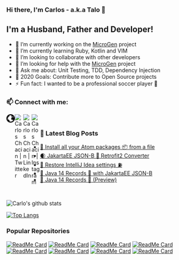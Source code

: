 ### Hi there, I'm Carlos - a.k.a Talo 👋

## I'm a Husband, Father and Developer!

- 🔭 I’m currently working on the [MicroGen][microgen] project
- 🌱 I’m currently learning Ruby, Kotlin and VIM
- 👯 I’m looking to collaborate with other developers
- 🤔 I’m looking for help with the [MicroGen][microgen] project
- 💬 Ask me about: Unit Testing, TDD, Dependency Injection
- 🥅 2020 Goals: Contribute more to Open Source projects
- ⚡ Fun fact: I wanted to be a professional soccer player 🤣

### 📫 Connect with me:

[<img align="left" alt="carloschac.in" width="22px" src="https://raw.githubusercontent.com/iconic/open-iconic/master/svg/globe.svg" />][website]
[<img align="left" alt="Carlos Chacin | Twitter" width="22px" src="https://cdn.jsdelivr.net/npm/simple-icons@v3/icons/twitter.svg" />][twitter]
[<img align="left" alt="Carlos Chacin | LinkedIn" width="22px" src="https://cdn.jsdelivr.net/npm/simple-icons@v3/icons/linkedin.svg" />][linkedin]
[<img align="left" alt="Carlos Chacin | Instagram" width="22px" src="https://cdn.jsdelivr.net/npm/simple-icons@v3/icons/instagram.svg" />][instagram]

<br />

### 📕 Latest Blog Posts
<!-- BLOG-POST-LIST:START -->
- [🐚 Install all your Atom packages 📦 from a file](https://dev.to/cchacin/install-all-your-atom-packages-from-a-file-40ai)
- [🌒 JakartaEE JSON-B 🐝 Retrofit2 Converter](https://dev.to/cchacin/jakartaee-json-b-retrofit2-converter-4dhj)
- [🔌 Restore IntelliJ Idea settings ⛽](https://dev.to/cchacin/restore-intellij-idea-settings-2n5e)
- [💾 Java 14 Records 🐞 with JakartaEE JSON-B](https://dev.to/cchacin/java-14-records-with-jakartaee-json-b-160n)
- [🚀 Java 14 Records 💾 (Preview)](https://dev.to/cchacin/java-14-records-preview-37om)
<!-- BLOG-POST-LIST:END -->

<br />

![Carlo's github stats](https://github-readme-stats.vercel.app/api?username=cchacin&show_icons=true&include_all_commits=true&count_private=true)

[![Top Langs](https://github-readme-stats.vercel.app/api/top-langs/?username=cchacin&layout=compact)](https://github.com/cchacin)

### Popular Repositories

[![ReadMe Card](https://github-readme-stats.vercel.app/api/pin/?username=cchacin&repo=MicroGen)](https://github.com/cchacin/MicroGen)
[![ReadMe Card](https://github-readme-stats.vercel.app/api/pin/?username=cchacin&repo=ImmutablesJsonb)](https://github.com/cchacin/ImmutablesJsonb)
[![ReadMe Card](https://github-readme-stats.vercel.app/api/pin/?username=cchacin&repo=dotfiles)](https://github.com/cchacin/dotfiles)
[![ReadMe Card](https://github-readme-stats.vercel.app/api/pin/?username=cchacin&repo=javafx-todoapp)](https://github.com/cchacin/javafx-todoapp)
[![ReadMe Card](https://github-readme-stats.vercel.app/api/pin/?username=cchacin&repo=nomo)](https://github.com/cchacin/nomo)
[![ReadMe Card](https://github-readme-stats.vercel.app/api/pin/?username=tomitribe&repo=beryllium&show_owner=true)](https://github.com/tomitribe/beryllium)
[![ReadMe Card](https://github-readme-stats.vercel.app/api/pin/?username=tomitribe&repo=tomee-jaxrs-starter-project&show_owner=true)](https://github.com/tomitribe/tomee-jaxrs-starter-project)
[![ReadMe Card](https://github-readme-stats.vercel.app/api/pin/?username=ArpNetworking&repo=metrics-client-java&show_owner=true)](https://github.com/ArpNetworking/metrics-client-java)


[website]: https://CarlosChac.in
[twitter]: https://twitter.com/CarlosChacin
[instagram]: https://instagram.com/cchacin
[linkedin]: https://www.linkedin.com/in/carloschacin/?locale=en_US
[microgen]: https://github.com/cchacin/MicroGen
